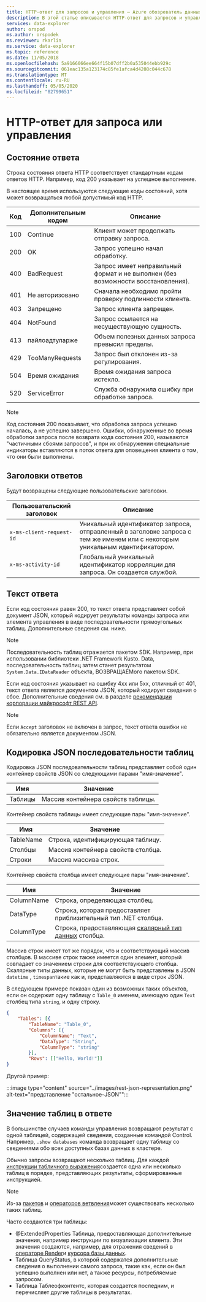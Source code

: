 ```yaml
---
title: HTTP-ответ для запросов и управления — Azure обозреватель данных | Документация Майкрософт
description: В этой статье описывается HTTP-ответ для запросов и управления в обозреватель данных Azure.
services: data-explorer
author: orspod
ms.author: orspodek
ms.reviewer: rkarlin
ms.service: data-explorer
ms.topic: reference
ms.date: 11/05/2018
ms.openlocfilehash: 5a9166066ee664f15b07dff2b0a535044ebb929c
ms.sourcegitcommit: 061eac135a123174c85fe1afca4d4208c044c678
ms.translationtype: MT
ms.contentlocale: ru-RU
ms.lasthandoff: 05/05/2020
ms.locfileid: "82799651"
---
```

# <a name="querymanagement-http-response"></a>HTTP-ответ для запроса или управления

## <a name="response-status"></a>Состояние ответа

Строка состояния ответа HTTP соответствует стандартным кодам ответов HTTP.
Например, код 200 указывает на успешное выполнение. 

В настоящее время используются следующие коды состояний, хотя может возвращаться любой допустимый код HTTP.

|Код|Дополнительным кодом        |Описание                                    |
|----|---------------|-----------------------------------------------|
|100 |Continue       |Клиент может продолжать отправку запроса.       |
|200 |OK             |Запрос успешно начал обработку.       |
|400 |BadRequest     |Запрос имеет неправильный формат и не выполнен (без возможности восстановления).|
|401 |Не авторизовано   |Сначала необходимо пройти проверку подлинности клиента.            |
|403 |Запрещено      |Запрос клиента запрещен.                      |
|404 |NotFound       |Запрос ссылается на несуществующую сущность.      |
|413 |пайлоадтуларже|Объем полезных данных запроса превысил пределы.               |
|429 |TooManyRequests|Запрос был отклонен из-за регулирования. |
|504 |Время ожидания        |Время ожидания запроса истекло.                         |
|520 |ServiceError   |Служба обнаружила ошибку при обработке запроса.|

> [!NOTE]
> Код состояния 200 показывает, что обработка запроса успешно началась, а не успешно завершено.
> Ошибки, обнаруженные во время обработки запроса после возврата кода состояния 200, называются "частичными сбоями запросов", и при их обнаружении специальные индикаторы вставляются в поток ответа для оповещения клиента о том, что они были выполнены.

## <a name="response-headers"></a>Заголовки ответов

Будут возвращены следующие пользовательские заголовки.

|Пользовательский заголовок           |Описание                                                                                               |
|------------------------|----------------------------------------------------------------------------------------------------------|
|`x-ms-client-request-id`|Уникальный идентификатор запроса, отправленный в заголовке запроса с тем же именем или с некоторым уникальным идентификатором.     |
|`x-ms-activity-id`      |Глобальный уникальный идентификатор корреляции для запроса. Он создается службой.                    |

## <a name="response-body"></a>Текст ответа

Если код состояния равен 200, то текст ответа представляет собой документ JSON, который кодирует результаты команды запроса или элемента управления в виде последовательности прямоугольных таблиц.
Дополнительные сведения см. ниже.

> [!NOTE]
> Последовательность таблиц отражается пакетом SDK. Например, при использовании библиотеки .NET Framework Kusto. Data, последовательность таблиц затем станет результатом `System.Data.IDataReader` объекта, ВОЗВРАЩАЕМого пакетом SDK.

Если код состояния указывает на ошибку 4xx или 5xx, отличный от 401, текст ответа является документом JSON, который кодирует сведения о сбое.
Дополнительные сведения см. в разделе [рекомендации корпорации майкрософт REST API](https://github.com/microsoft/api-guidelines).

> [!NOTE]
> Если `Accept` заголовок не включен в запрос, текст ответа ошибки не обязательно является документом JSON.

## <a name="json-encoding-of-a-sequence-of-tables"></a>Кодировка JSON последовательности таблиц

Кодировка JSON последовательности таблиц представляет собой один контейнер свойств JSON со следующими парами "имя-значение".

|Имя  |Значение                              |
|------|-----------------------------------|
|Таблицы|Массив контейнера свойств таблицы.|

Контейнер свойств таблицы имеет следующие пары "имя-значение".

|Имя     |Значение                               |
|---------|------------------------------------|
|TableName|Строка, идентифицирующая таблицу. |
|Столбцы  |Массив контейнера свойств столбца.|
|Строки     |Массив массива строк.          |

Контейнер свойств столбца имеет следующие пары "имя-значение".

|Имя      |Значение                                                          |
|----------|---------------------------------------------------------------|
|ColumnName|Строка, определяющая столбец.                           |
|DataType  |Строка, которая предоставляет приблизительный тип .NET столбца.|
|ColumnType|Строка, предоставляющая [скалярный тип данных](../../query/scalar-data-types/index.md) столбца.|

Массив строк имеет тот же порядок, что и соответствующий массив столбцов.
В массиве строк также имеется один элемент, который совпадает со значением строки для соответствующего столбца.
Скалярные типы данных, которые не могут быть представлены в JSON `datetime` , `timespan`такие как и, представляются в виде строк JSON.

В следующем примере показан один из возможных таких объектов, если он содержит одну таблицу с `Table_0` именем, имеющую один `Text` столбец типа `string`, и одну строку.

```json
{
    "Tables": [{
        "TableName": "Table_0",
        "Columns": [{
            "ColumnName": "Text",
            "DataType": "String",
            "ColumnType": "string"
        }],
        "Rows": [["Hello, World!"]]
}
```

Другой пример: 

:::image type="content" source="../images/rest-json-representation.png" alt-text="представление "остальное-JSON"":::

## <a name="the-meaning-of-tables-in-the-response"></a>Значение таблиц в ответе

В большинстве случаев команды управления возвращают результат с одной таблицей, содержащей сведения, созданные командой Control. Например, `.show databases` команда возвращает одну таблицу со сведениями обо всех доступных базах данных в кластере.

Обычно запросы возвращают несколько таблиц.
Для каждой [инструкции табличного выражения](../../query/tabularexpressionstatements.md)создается одна или несколько таблиц в порядке, представляющих результаты, сформированные инструкцией.

> [!NOTE]
> Из-за [пакетов](../../query/batches.md) и [операторов ветвления](../../query/forkoperator.md)может существовать несколько таких таблиц.

Часто создаются три таблицы:

* @ExtendedProperties Таблица, предоставляющая дополнительные значения, например инструкции по визуализации клиента. Эти значения создаются, например, для отражения сведений в [операторе Render](../../query/renderoperator.md)и [курсора базы данных](../../management/databasecursor.md).
* Таблица QueryStatus, в которой содержатся дополнительные сведения о выполнении самого запроса, такие как, если он был успешно выполнен или нет, а также ресурсы, потребляемые запросом.
* Таблица Таблеофконтентс, которая создается последним, и перечисляет другие таблицы в результатах.
